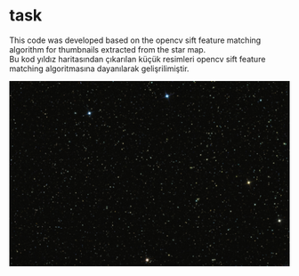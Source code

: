 # task

This code was developed based on the opencv sift feature matching algorithm for thumbnails extracted from the star map.                       
Bu kod yıldız haritasından çıkarılan küçük resimleri opencv sift feature matching algoritmasına dayanılarak gelişrilimiştir.

![alt text](https://github.com/mertkslkc/task/blob/main/map.png)
